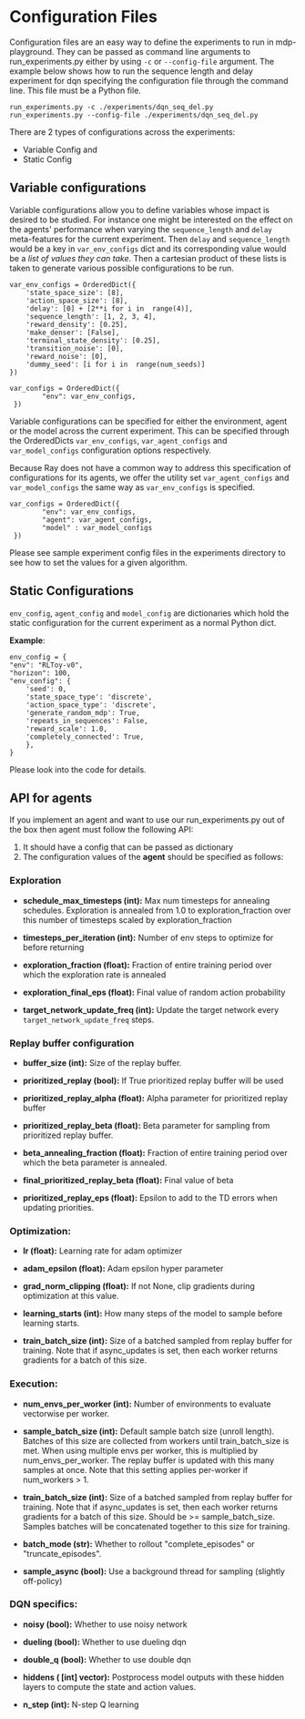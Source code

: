 # Configuration Files

Configuration files are an easy way to define the experiments to run in mdp-playground. They can be passed as command line arguments to run_experiments.py either by using `-c` or `--config-file` argument. The example below shows how to run the sequence length and delay experiment for dqn specifying the configuration file through the command line. This file must be a Python file.

    run_experiments.py -c ./experiments/dqn_seq_del.py
    run_experiments.py --config-file ./experiments/dqn_seq_del.py

 There are 2 types of configurations across the experiments:
 - Variable Config and
 - Static Config
 
 ## Variable configurations

Variable configurations allow you to define variables whose impact is desired to be studied. For instance one might be interested on the effect on the agents' performance when varying the `sequence_length` and `delay` meta-features for the current experiment. Then `delay`  and `sequence_length` would be a key in `var_env_configs` dict and its corresponding value would be a *list of values they can take*.  Then a cartesian product of these lists is taken to generate various possible configurations to be run. 

    var_env_configs = OrderedDict({
		'state_space_size': [8],
		'action_space_size': [8],
		'delay': [0] + [2**i for i in  range(4)],
		'sequence_length': [1, 2, 3, 4],
		'reward_density': [0.25],
		'make_denser': [False],
		'terminal_state_density': [0.25],
		'transition_noise': [0],
		'reward_noise': [0],
		'dummy_seed': [i for i in  range(num_seeds)]
	})
	
    var_configs = OrderedDict({
    	    "env": var_env_configs,
     })

Variable configurations can be specified for either the environment, agent or the model across the current experiment. This can be specified through the OrderedDicts `var_env_configs`, `var_agent_configs` and `var_model_configs`  configuration options respectively.

Because Ray does not have a common way to address this specification of configurations for its agents, we offer the utility set `var_agent_configs` and `var_model_configs` the same way as `var_env_configs` is specified.

    var_configs = OrderedDict({
    	    "env": var_env_configs,
    	    "agent": var_agent_configs,
    	    "model" : var_model_configs 
     })


 Please see sample experiment config files in the experiments directory to see how to set the values for a given algorithm. 

## Static Configurations
`env_config`, `agent_config` and `model_config` are dictionaries which hold the static configuration for the current experiment as a normal Python dict.

**Example**:

    env_config = {
    "env": "RLToy-v0",
    "horizon": 100,
    "env_config": {
	    'seed': 0,
	    'state_space_type': 'discrete',
	    'action_space_type': 'discrete',
	    'generate_random_mdp': True,
	    'repeats_in_sequences': False,
	    'reward_scale': 1.0,
	    'completely_connected': True,
	    },
    }
Please look into the code for details.
<!--stackedit_data:
eyJoaXN0b3J5IjpbMTIwMDgzNDAyMCw5ODA0NTQ0ODcsMTE0MD
A3ODc3NCwtMTQyODk4MjI4LC0xNzIzNDk4MDQwLDEwNTIzNjcx
OV19
-->

## API for agents
If you implement an agent and want to use our run_experiments.py out of the box then agent must follow the following API:
1. It should have a config that can be passed as dictionary
2. The configuration values of the **agent** should be specified as follows:

### Exploration
* **schedule_max_timesteps (int):**
Max num timesteps for annealing schedules. Exploration is annealed from 1.0 to exploration_fraction over this number of timesteps scaled by exploration_fraction

* **timesteps_per_iteration (int):**
Number of env steps to optimize for before returning

* **exploration_fraction (float):**
Fraction of entire training period over which the exploration rate is annealed

* **exploration_final_eps (float):**
Final value of random action probability

* **target_network_update_freq (int):**
Update the target network every `target_network_update_freq` steps.


### Replay buffer configuration
* **buffer_size (int):**
Size of the replay buffer.

* **prioritized_replay (bool):**
If True prioritized replay buffer will be used

* **prioritized_replay_alpha (float):** 
Alpha parameter for prioritized replay buffer

* **prioritized_replay_beta (float):** 
Beta parameter for sampling from prioritized replay buffer.

* **beta_annealing_fraction (float):** 
Fraction of entire training period over which the beta parameter is annealed.

* **final_prioritized_replay_beta (float):** 
Final value of beta

* **prioritized_replay_eps (float):** 
Epsilon to add to the TD errors when updating priorities.

### Optimization:
* **lr (float):** 
Learning rate for adam optimizer

* **adam_epsilon (float):** 
Adam epsilon hyper parameter

* **grad_norm_clipping (float):** 
If not None, clip gradients during optimization at this value.

* **learning_starts (int):** 
How many steps of the model to sample before learning starts.

* **train_batch_size (int):** 
Size of a batched sampled from replay buffer for training. Note that if async_updates is set, then each worker returns gradients for a batch of this size.

### Execution:   
* **num_envs_per_worker (int):** 
Number of environments to evaluate vectorwise per worker.

* **sample_batch_size (int):** 
Default sample batch size (unroll length). Batches of this size are collected from workers until train_batch_size is met. When using multiple envs per worker, this is multiplied by num_envs_per_worker. The replay buffer is updated with this many samples at once. Note that this setting applies per-worker if num_workers > 1.

* **train_batch_size (int):** 
Size of a batched sampled from replay buffer for training. Note that if async_updates is set, then each worker returns gradients for a batch of this size.
Should be >= sample_batch_size. Samples batches will be concatenated together to this size for training.
 
 * **batch_mode (str):** 
Whether to rollout "complete_episodes" or "truncate_episodes".

 * **sample_async (bool):** 
Use a background thread for sampling (slightly off-policy)

### DQN specifics:
* **noisy (bool):** 
Whether to use noisy network

* **dueling (bool):** 
Whether to use dueling dqn

* **double_q (bool):** 
Whether to use double dqn

* **hiddens ( [int] vector):** 
Postprocess model outputs with these hidden layers to compute the state and action values.

* **n_step (int):** 
N-step Q learning
 